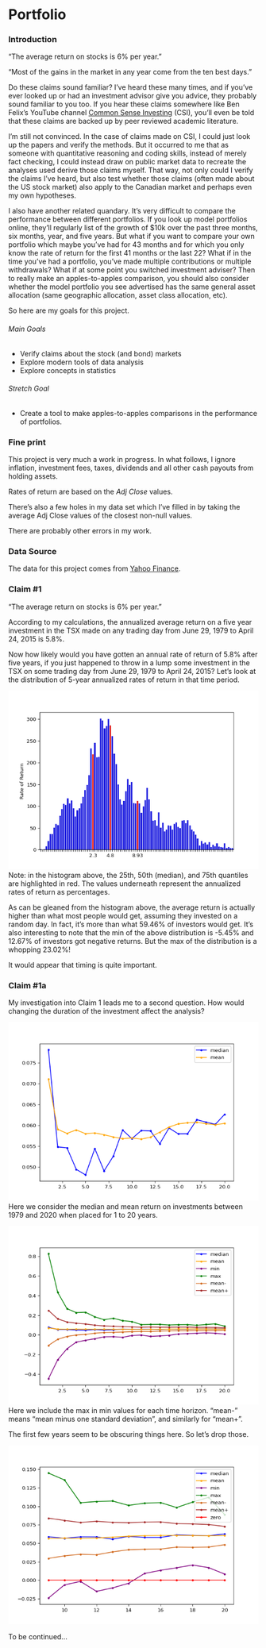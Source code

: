 
# Portfolio

### Introduction

“The average return on stocks is 6% per year.”

“Most of the gains in the market in any year come from the ten best
days.”

Do these claims sound familiar? I’ve heard these many times, and if
you’ve ever looked up or had an investment advisor give you advice,
they probably sound familiar to you too. If you hear these claims
somewhere like Ben Felix’s YouTube channel [Common Sense
Investing](https://www.youtube.com/channel/UCDXTQ8nWmx_EhZ2v-kp7QxA)
(CSI), you’ll even be told that these claims are backed up by peer
reviewed academic literature.

I’m still not convinced. In the case of claims made on CSI, I could just
look up the papers and verify the methods. But it occurred to me that as
someone with quantitative reasoning and coding skills, instead of merely
fact checking, I could instead draw on public market data to recreate
the analyses used derive those claims myself. That way, not only could I
verify the claims I’ve heard, but also test whether those claims (often
made about the US stock market) also apply to the Canadian market and
perhaps even my own hypotheses.

I also have another related quandary. It’s very difficult to compare the
performance between different portfolios. If you look up model
portfolios online, they’ll regularly list of the growth of $10k over the
past three months, six months, year, and five years. But what if you
want to compare your own portfolio which maybe you’ve had for 43 months
and for which you only know the rate of return for the first 41 months
or the last 22? What if in the time you’ve had a portfolio, you’ve made
multiple contributions or multiple withdrawals? What if at some point
you switched investment adviser? Then to really make an apples-to-apples
comparison, you should also consider whether the model portfolio you see
advertised has the same general asset allocation (same geographic
allocation, asset class allocation, etc).

So here are my goals for this project.

###### Main Goals

  - Verify claims about the stock (and bond) markets
  - Explore modern tools of data analysis
  - Explore concepts in statistics

###### Stretch Goal

  - Create a tool to make apples-to-apples comparisons in the
    performance of portfolios.

### Fine print

This project is very much a work in progress. In what follows, I ignore
inflation, investment fees, taxes, dividends and all other cash payouts
from holding assets.

Rates of return are based on the *Adj Close* values.

There’s also a few holes in my data set which I’ve filled in by taking
the average Adj Close values of the closest non-null values.

There are probably other errors in my work.

### Data Source

The data for this project comes from [Yahoo
Finance](ca.finance.yahoo.com).

### Claim \#1

“The average return on stocks is 6% per year.”

According to my calculations, the annualized average return on a five
year investment in the TSX made on any trading day from June 29, 1979 to
April 24, 2015 is 5.8%.

Now how likely would you have gotten an annual rate of return of 5.8%
after five years, if you just happened to throw in a lump some
investment in the TSX on some trading day from June 29, 1979 to April
24, 2015? Let’s look at the distribution of 5-year annualized rates of
return in that time period.

![](README_files/figure-gfm/unnamed-chunk-3-1.png)<!-- --> <br> Note: in
the histogram above, the 25th, 50th (median), and 75th quantiles are
highlighted in red. The values underneath represent the annualized rates
of return as percentages.

As can be gleaned from the histogram above, the average return is
actually higher than what most people would get, assuming they invested
on a random day. In fact, it’s more than what 59.46% of investors would
get. It’s also interesting to note that the min of the above
distribution is -5.45% and 12.67% of investors got negative returns. But
the max of the distribution is a whopping 23.02%\!

It would appear that timing is quite important.

### Claim \#1a

My investigation into Claim 1 leads me to a second question. How would
changing the duration of the investment affect the analysis?

![](README_files/figure-gfm/unnamed-chunk-5-1.png)<!-- --> <br> Here we
consider the median and mean return on investments between 1979 and 2020
when placed for 1 to 20 years.

![](README_files/figure-gfm/unnamed-chunk-6-1.png)<!-- --> <br> Here we
include the max in min values for each time horizon. “mean-” means “mean
minus one standard deviation”, and similarly for “mean+”.

The first few years seem to be obscuring things here. So let’s drop
those.

![](README_files/figure-gfm/unnamed-chunk-7-1.png)<!-- -->

<!--
Let's look at that last plot again but this data from the USA over the same time period.
![](README_files/figure-gfm/unnamed-chunk-8-1.png)<!-- -->



To be continued…
